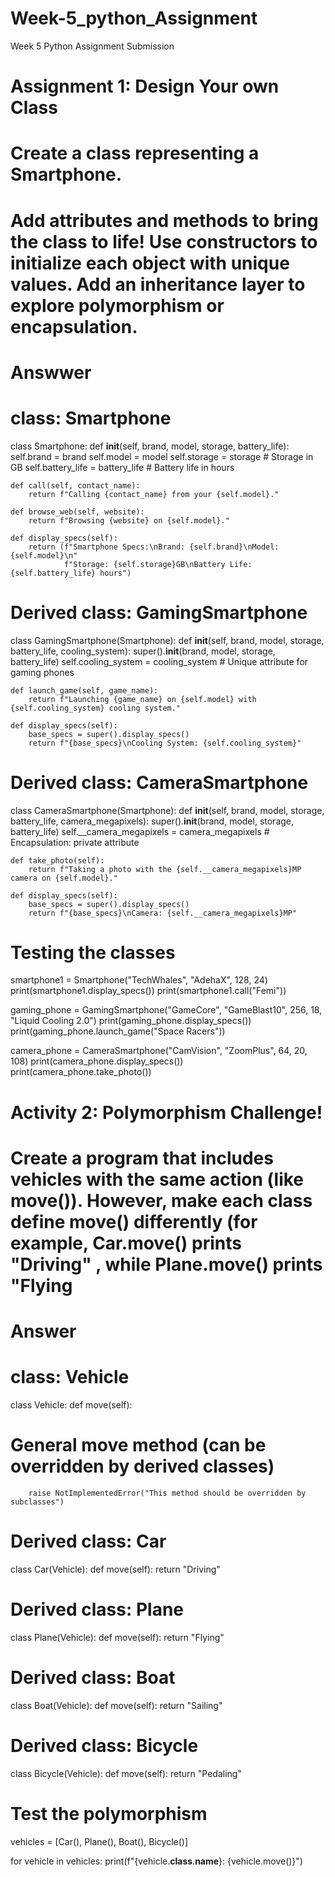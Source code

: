 # Week-5_python_Assignment
Week 5 Python Assignment Submission

# Assignment 1: Design Your own Class
# Create a class representing a Smartphone. 
# Add attributes and methods to bring the class to life! Use constructors to initialize each object with unique values. Add an inheritance layer to explore polymorphism or encapsulation.


# Answwer
# class: Smartphone
class Smartphone:
    def __init__(self, brand, model, storage, battery_life):
        self.brand = brand
        self.model = model
        self.storage = storage  # Storage in GB
        self.battery_life = battery_life  # Battery life in hours

    def call(self, contact_name):
        return f"Calling {contact_name} from your {self.model}."

    def browse_web(self, website):
        return f"Browsing {website} on {self.model}."

    def display_specs(self):
        return (f"Smartphone Specs:\nBrand: {self.brand}\nModel: {self.model}\n"
                f"Storage: {self.storage}GB\nBattery Life: {self.battery_life} hours")

# Derived class: GamingSmartphone
class GamingSmartphone(Smartphone):
    def __init__(self, brand, model, storage, battery_life, cooling_system):
        super().__init__(brand, model, storage, battery_life)
        self.cooling_system = cooling_system  # Unique attribute for gaming phones

    def launch_game(self, game_name):
        return f"Launching {game_name} on {self.model} with {self.cooling_system} cooling system."

    def display_specs(self):
        base_specs = super().display_specs()
        return f"{base_specs}\nCooling System: {self.cooling_system}"

# Derived class: CameraSmartphone
class CameraSmartphone(Smartphone):
    def __init__(self, brand, model, storage, battery_life, camera_megapixels):
        super().__init__(brand, model, storage, battery_life)
        self.__camera_megapixels = camera_megapixels  # Encapsulation: private attribute

    def take_photo(self):
        return f"Taking a photo with the {self.__camera_megapixels}MP camera on {self.model}."

    def display_specs(self):
        base_specs = super().display_specs()
        return f"{base_specs}\nCamera: {self.__camera_megapixels}MP"

# Testing the classes
smartphone1 = Smartphone("TechWhales", "AdehaX", 128, 24)
print(smartphone1.display_specs())
print(smartphone1.call("Femi"))

gaming_phone = GamingSmartphone("GameCore", "GameBlast10", 256, 18, "Liquid Cooling 2.0")
print(gaming_phone.display_specs())
print(gaming_phone.launch_game("Space Racers"))

camera_phone = CameraSmartphone("CamVision", "ZoomPlus", 64, 20, 108)
print(camera_phone.display_specs())
print(camera_phone.take_photo())


# Activity 2: Polymorphism Challenge!
# Create a program that includes vehicles with the same action (like move()). However, make each class define move() differently (for example, Car.move() prints "Driving" , while Plane.move() prints "Flying


# Answer

# class: Vehicle
  class Vehicle:
    def move(self):
# General move method (can be overridden by derived classes)
        raise NotImplementedError("This method should be overridden by subclasses")
# Derived class: Car
  class Car(Vehicle):
    def move(self):
        return "Driving"

# Derived class: Plane
  class Plane(Vehicle):
    def move(self):
        return "Flying"

# Derived class: Boat
  class Boat(Vehicle):
    def move(self):
        return "Sailing"

# Derived class: Bicycle
  class Bicycle(Vehicle):
    def move(self):
        return "Pedaling"

# Test the polymorphism
  vehicles = [Car(), Plane(), Boat(), Bicycle()]

  for vehicle in vehicles:
    print(f"{vehicle.__class__.__name__}: {vehicle.move()}")

